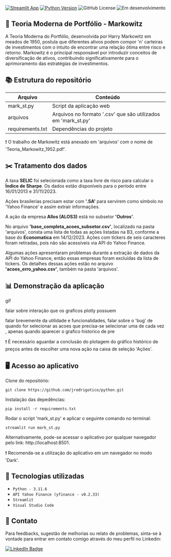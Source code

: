 [![Streamlit App](https://static.streamlit.io/badges/streamlit_badge_black_white.svg)](https://streamlit.io)
[![Python Version](https://img.shields.io/badge/python-3.11.6-blue.svg)](https://www.python.org/downloads/)
![GitHub License](https://img.shields.io/github/license/jrodrigotico/python)
![Em desenvolvimento](https://img.shields.io/badge/status%20:%20em%20desenvolvimento%20-8A2BE2)


## 	:school: Teoria Moderna de Portfólio - Markowitz
A Teoria Moderna do Portfólio, desenvolvida por Harry Markowitz em meados de 1950, postula que diferentes ativos podem compor 'n' carteiras de investimentos com o intuito de encontrar uma relação ótima entre risco e retorno. 
Markowitz é o principal responsável por introduzir conceitos de diversificação de ativos, contribuindo significativamente para o aprimoramento das estratégias de investimentos.


## 	:books: Estrutura do repositório
| **Arquivo** | **Conteúdo** |
| ------------- | ------------- |
| mark_st.py | Script da aplicação web |
| arquivos | Arquivos no formato '.csv' que são utilizados em 'mark_st.py' |
| requirements.txt | Dependências do projeto |

:exclamation: O trabalho de Markowitz está anexado em 'arquivos' com o nome de 'Teoria_Markowitz_1952.pdf'.


## 	:scissors: Tratamento dos dados
A taxa **SELIC** foi selecionada como a taxa livre de risco para calcular o **Índice de Sharpe**. Os dados estão disponíveis para o período entre 16/01/2013 e 31/11/2023.

Ações brasilerias precisam estar com **'.SA'** para servirem como símbolo no 'Yahoo Finance' e assim extrair informações.

A ação da empresa **Allos (ALOS3)** está no subsetor **'Outros'**.

No arquivo **'base_completa_acoes_subsetor.csv'**, localizado na pasta 'arquivos', consta uma lista de todas as ações listadas na B3, conforme a base do **Economatica** em 14/12/2023. Ações com tickers de seis caracteres foram retiradas, pois não são acessíveis via API do Yahoo Finance.

Algumas ações apresentaram problemas durante a extração de dados da API do Yahoo Finance, então essas empresas foram excluídas da lista de tickers. Os detalhes dessas ações estão no arquivo **'acoes_erro_yahoo.csv'**, também na pasta 'arquivos'.


## :bar_chart: Demonstração da aplicação

<!-- <video src='your URL here' width=180/> -->

gif

falar sobre interação que os graficos plotly possuem 

falar brevemente da utilidade e funcionalidades, falar sobre o 'bug' de quando for selecionar as acoes que precisa-se selecionar uma de cada vez , 
apenas quando aparecer o grafico historico de pre

:exclamation: É necessário aguardar a conclusão do plotagem do gráfico histórico de preços antes de escolher uma nova ação na caixa de seleção 'Ações'.


## 	:desktop_computer: Acesso ao aplicativo
Clone do repositório:

```
git clone https://github.com/jrodrigotico/python.git
```

Instalação das depedências:

```
pip install -r requirements.txt
```

Rodar o script 'mark_st.py' e aplicar o seguinte comando no terminal:
```
streamlit run mark_st.py
```

Alternativamente, pode-se acessar o aplicativo por qualquer navegador pelo link:
http://localhost:8501.    

:exclamation: Recomenda-se a utilização do aplicativo em um navegador no modo 'Dark'.  


## :mag_right: Tecnologias utilizadas
- ``Python - 3.11.6``
- ``API Yahoo Finance (yfinance - v0.2.33)``
- ``Streamlit``
- ``Visual Studio Code``


## 	:email: Contato
Para feedbacks, sugestão de melhorias ou relato de problemas, sinta-se à vontade para entrar em contato comigo através do meu perfil no Linkedin:

[![LinkedIn Badge](https://img.shields.io/badge/LinkedIn-0077B5?style=for-the-badge&logo=linkedin&logoColor=white)](https://www.linkedin.com/in/joão-rodrigo-lemes-5603a6154/)





